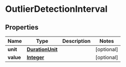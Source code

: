 

# OutlierDetectionInterval


## Properties

| Name | Type | Description | Notes |
|------------ | ------------- | ------------- | -------------|
|**unit** | [**DurationUnit**](DurationUnit.md) |  |  [optional] |
|**value** | [**Integer**](Integer.md) |  |  [optional] |




